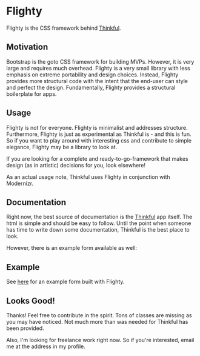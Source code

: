# Flighty

Flighty is the CSS framework behind [Thinkful](https://thinkful.me).

## Motivation

Bootstrap is the goto CSS framework for building MVPs. However, it is very
large and requires much overhead. Flighty is a very small library with less
emphasis on extreme portability and design choices. Instead, Flighty provides
more structural code with the intent that the end-user can style and perfect
the design. Fundamentally, Flighty provides a structural boilerplate
for apps.

## Usage

Flighty is not for everyone. Flighty is minimalist and addresses structure.
Furthermore, Flighty is just as experimental as Thinkful is - and
this is fun. So if you want to play around with interesting css and
contribute to simple elegance, Flighty may be a library to look at.

If you are looking for a complete and ready-to-go-framework that makes
design (as in artistic) decisions for you, look elsewhere!

As an actual usage note, Thinkful uses Flighty in conjunction with Modernizr.

## Documentation

Right now, the best source of documentation is the [Thinkful](https://thinkful.me)
app itself. The html is simple and should be easy to follow. Until the point
when someone has time to write down some documentation, Thinkful is the best
place to look.

However, there is an example form available as well:

## Example

See [here](http://cssdeck.com/labs/ayn3qvhy) for an example form built
with Flighty.

## Looks Good!

Thanks! Feel free to contribute in the spirit. Tons of classes are missing
as you may have noticed. Not much more than was needed for Thinkful has
been provided.

Also, I'm looking for freelance work right now. So if you're interested,
email me at the address in my profile.
